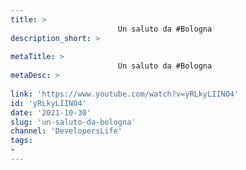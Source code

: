 ```yaml
---
title: > 
                        Un saluto da #Bologna
description_short: > 
                        
metaTitle: > 
                        Un saluto da #Bologna
metaDesc: > 
                        
link: 'https://www.youtube.com/watch?v=yRLkyLIINO4'
id: 'yRLkyLIINO4'
date: '2021-10-30'
slug: 'un-saluto-da-bologna'
channel: 'DevelopersLife'
tags: 
- 
---
```

